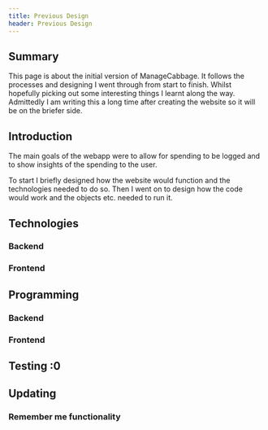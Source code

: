 ```yaml
---
title: Previous Design
header: Previous Design
---
```

## Summary

This page is about the initial version of ManageCabbage. It follows the processes and designing I went through from start to finish. Whilst hopefully picking out some interesting things I learnt along the way. Admittedly I am writing this a long time after creating the website so it will be on the briefer side.


<div id="docMenuArea"> </div>

## Introduction
The main goals of the webapp were to allow for spending to be logged and to show insights of the spending to the user.

To start I briefly designed how the website would function and the technologies needed to do so. Then I went on to design how the code would work and the objects etc. needed to run it.

## Technologies
### Backend
### Frontend


## Programming
### Backend
### Frontend


## Testing :0

## Updating
### Remember me functionality
### 

